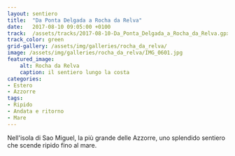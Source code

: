 ```yaml
---
layout: sentiero
title:  "Da Ponta Delgada a Rocha da Relva"
date:   2017-08-10 09:05:00 +0100
track:  /assets/tracks/2017-08-10-Da_Ponta_Delgada_a_Rocha_da_Relva.gpx
track_color: green
grid-gallery: /assets/img/galleries/rocha_da_relva/
image: /assets/img/galleries/rocha_da_relva/IMG_0601.jpg
featured_image:
    alt: Rocha da Relva
    caption: il sentiero lungo la costa
categories: 
- Estero 
- Azzorre
tags:
- Ripido
- Andata e ritorno
- Mare
---
```


Nell'isola di Sao Miguel, la più grande delle Azzorre, uno splendido sentiero che scende ripido fino al mare.